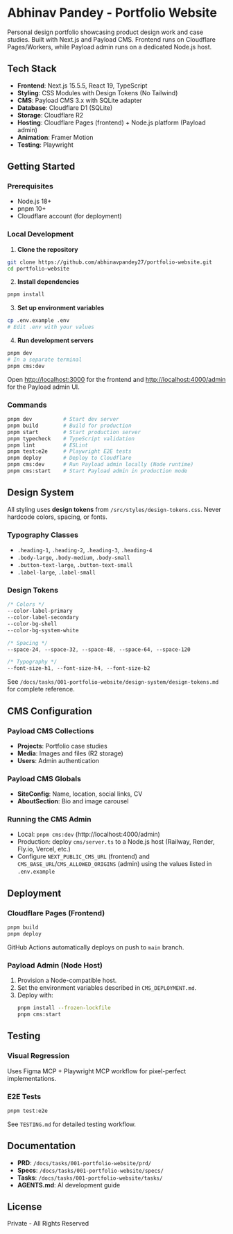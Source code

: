 # Abhinav Pandey - Portfolio Website

Personal design portfolio showcasing product design work and case studies. Built with Next.js and Payload CMS. Frontend runs on Cloudflare Pages/Workers, while Payload admin runs on a dedicated Node.js host.

## Tech Stack

- **Frontend**: Next.js 15.5.5, React 19, TypeScript
- **Styling**: CSS Modules with Design Tokens (No Tailwind)
- **CMS**: Payload CMS 3.x with SQLite adapter
- **Database**: Cloudflare D1 (SQLite)
- **Storage**: Cloudflare R2
- **Hosting**: Cloudflare Pages (frontend) + Node.js platform (Payload admin)
- **Animation**: Framer Motion
- **Testing**: Playwright

## Getting Started

### Prerequisites
- Node.js 18+
- pnpm 10+
- Cloudflare account (for deployment)

### Local Development

1. **Clone the repository**
```bash
git clone https://github.com/abhinavpandey27/portfolio-website.git
cd portfolio-website
```

2. **Install dependencies**
```bash
pnpm install
```

3. **Set up environment variables**
```bash
cp .env.example .env
# Edit .env with your values
```

4. **Run development servers**
```bash
pnpm dev
# In a separate terminal
pnpm cms:dev
```

Open [http://localhost:3000](http://localhost:3000) for the frontend and [http://localhost:4000/admin](http://localhost:4000/admin) for the Payload admin UI.

### Commands

```bash
pnpm dev          # Start dev server
pnpm build        # Build for production
pnpm start        # Start production server
pnpm typecheck    # TypeScript validation
pnpm lint         # ESLint
pnpm test:e2e     # Playwright E2E tests
pnpm deploy       # Deploy to Cloudflare
pnpm cms:dev      # Run Payload admin locally (Node runtime)
pnpm cms:start    # Start Payload admin in production mode
```

## Design System

All styling uses **design tokens** from `/src/styles/design-tokens.css`. Never hardcode colors, spacing, or fonts.

### Typography Classes
- `.heading-1`, `.heading-2`, `.heading-3`, `.heading-4`
- `.body-large`, `.body-medium`, `.body-small`
- `.button-text-large`, `.button-text-small`
- `.label-large`, `.label-small`

### Design Tokens
```css
/* Colors */
--color-label-primary
--color-label-secondary
--color-bg-shell
--color-bg-system-white

/* Spacing */
--space-24, --space-32, --space-48, --space-64, --space-120

/* Typography */
--font-size-h1, --font-size-h4, --font-size-b2
```

See `/docs/tasks/001-portfolio-website/design-system/design-tokens.md` for complete reference.

## CMS Configuration

### Payload CMS Collections
- **Projects**: Portfolio case studies
- **Media**: Images and files (R2 storage)
- **Users**: Admin authentication

### Payload CMS Globals
- **SiteConfig**: Name, location, social links, CV
- **AboutSection**: Bio and image carousel

### Running the CMS Admin
- Local: `pnpm cms:dev` (http://localhost:4000/admin)
- Production: deploy `cms/server.ts` to a Node.js host (Railway, Render, Fly.io, Vercel, etc.)
- Configure `NEXT_PUBLIC_CMS_URL` (frontend) and `CMS_BASE_URL`/`CMS_ALLOWED_ORIGINS` (admin) using the values listed in `.env.example`

## Deployment

### Cloudflare Pages (Frontend)
```bash
pnpm build
pnpm deploy
```

GitHub Actions automatically deploys on push to `main` branch.

### Payload Admin (Node Host)
1. Provision a Node-compatible host.
2. Set the environment variables described in `CMS_DEPLOYMENT.md`.
3. Deploy with:
   ```bash
   pnpm install --frozen-lockfile
   pnpm cms:start
   ```

## Testing

### Visual Regression
Uses Figma MCP + Playwright MCP workflow for pixel-perfect implementations.

### E2E Tests
```bash
pnpm test:e2e
```

See `TESTING.md` for detailed testing workflow.

## Documentation

- **PRD**: `/docs/tasks/001-portfolio-website/prd/`
- **Specs**: `/docs/tasks/001-portfolio-website/specs/`
- **Tasks**: `/docs/tasks/001-portfolio-website/tasks/`
- **AGENTS.md**: AI development guide

## License

Private - All Rights Reserved
